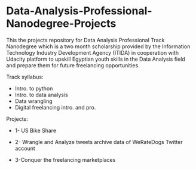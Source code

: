 # Data-Analysis-Professional-Nanodegree-Projects
This the projects repository for Data Analysis Professional Track Nanodegree which is a two month scholarship provided by the Information Technology Industry Development Agency (ITIDA) in cooperation with Udacity platform to upskill Egyptian youth skills in the Data Analysis field and prepare them for future freelancing opportunities.

Track syllabus:
- Intro. to python
- Intro. to data analysis
- Data wrangling
- Digital freelancing intro. and pro.

Projects:

- 1- US Bike Share

- 2- Wrangle and Analyze tweets archive data of WeRateDogs Twitter account

- 3-Conquer the freelancing marketplaces
